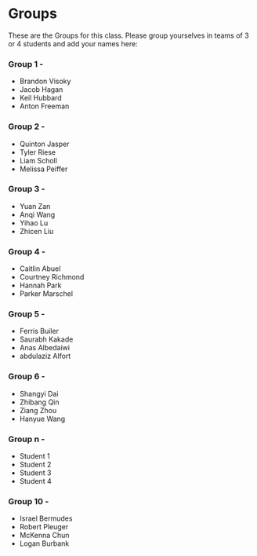 # Groups

These are the Groups for this class. Please group yourselves in teams of 3 or 4 students and add your names here:

### Group 1 - <GROUPNAME>
* Brandon Visoky
* Jacob Hagan
* Keil Hubbard
* Anton Freeman

### Group 2 - <GROUPNAME>
* Quinton Jasper
* Tyler Riese
* Liam Scholl
* Melissa Peiffer
  
### Group 3 - <GROUPNAME>
* Yuan Zan
* Anqi Wang
* Yihao Lu
* Zhicen Liu

### Group 4 - <GROUPNAME>
* Caitlin Abuel
* Courtney Richmond
* Hannah Park
* Parker Marschel

### Group 5 - <GROUPNAME>
* Ferris Builer
* Saurabh Kakade
* Anas Albedaiwi
* abdulaziz Alfort

### Group 6 - <GROUPNAME>
* Shangyi Dai
* Zhibang Qin
* Ziang Zhou
* Hanyue Wang

### Group n - <GROUPNAME>
* Student 1
* Student 2
* Student 3
* Student 4

### Group 10 - 
* Israel Bermudes
* Robert Pleuger
* McKenna Chun
* Logan Burbank
